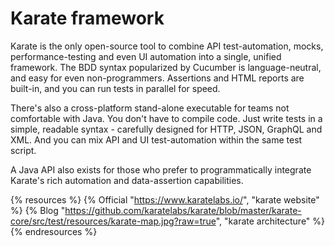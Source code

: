 # Karate framework

Karate is the only open-source tool to combine API test-automation, mocks, performance-testing and even UI automation into a single, unified framework. The BDD syntax popularized by Cucumber is language-neutral, and easy for even non-programmers. Assertions and HTML reports are built-in, and you can run tests in parallel for speed.

There's also a cross-platform stand-alone executable for teams not comfortable with Java. You don't have to compile code. Just write tests in a simple, readable syntax - carefully designed for HTTP, JSON, GraphQL and XML. And you can mix API and UI test-automation within the same test script.

A Java API also exists for those who prefer to programmatically integrate Karate's rich automation and data-assertion capabilities.

{% resources %}
  {% Official "https://www.karatelabs.io/", "karate website" %}
  {% Blog "https://github.com/karatelabs/karate/blob/master/karate-core/src/test/resources/karate-map.jpg?raw=true", "karate architecture" %}
{% endresources %}
